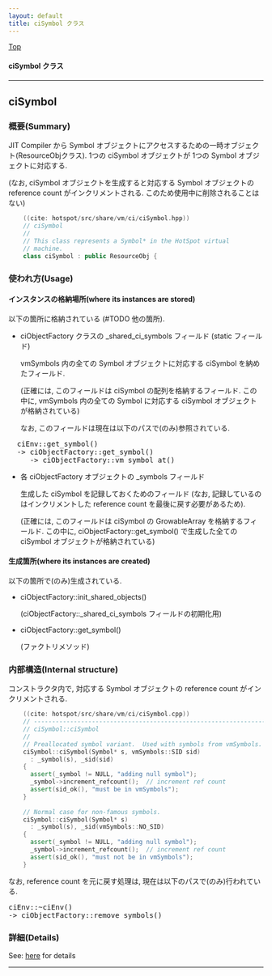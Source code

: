```yaml
---
layout: default
title: ciSymbol クラス 
---
```

[Top](../index.html)

#### ciSymbol クラス 



---
## <a name="noDOdzzvcN" id="noDOdzzvcN">ciSymbol</a>

### 概要(Summary)
JIT Compiler から Symbol オブジェクトにアクセスするための一時オブジェクト(ResourceObjクラス).
1つの ciSymbol オブジェクトが 1つの Symbol オブジェクトに対応する.

(なお, ciSymbol オブジェクトを生成すると対応する Symbol オブジェクトの reference count がインクリメントされる.
 このため使用中に削除されることはない)


```cpp
    ((cite: hotspot/src/share/vm/ci/ciSymbol.hpp))
    // ciSymbol
    //
    // This class represents a Symbol* in the HotSpot virtual
    // machine.
    class ciSymbol : public ResourceObj {
```

### 使われ方(Usage)
#### インスタンスの格納場所(where its instances are stored)
以下の箇所に格納されている (#TODO 他の箇所).

* ciObjectFactory クラスの _shared_ci_symbols フィールド (static フィールド)
  
  vmSymbols 内の全ての Symbol オブジェクトに対応する ciSymbol を納めたフィールド.
  
  (正確には, このフィールドは ciSymbol の配列を格納するフィールド.
  この中に, vmSymbols 内の全ての Symbol に対応する ciSymbol オブジェクトが格納されている)
  
  なお, このフィールドは現在は以下のパスで(のみ)参照されている.

<div class="flow-abst"><pre>
  ciEnv::get_symbol()
  -&gt; ciObjectFactory::get_symbol()
     -&gt; ciObjectFactory::vm_symbol_at()
</pre></div>

* 各 ciObjectFactory オブジェクトの _symbols フィールド
  
  生成した ciSymbol を記録しておくためのフィールド
  (なお, 記録しているのはインクリメントした reference count を最後に戻す必要があるため).

  (正確には, このフィールドは ciSymbol の GrowableArray を格納するフィールド.
  この中に, ciObjectFactory::get_symbol() で生成した全ての ciSymbol オブジェクトが格納されている)

#### 生成箇所(where its instances are created)
以下の箇所で(のみ)生成されている.

* ciObjectFactory::init_shared_objects()
  
  (ciObjectFactory::_shared_ci_symbols フィールドの初期化用)

* ciObjectFactory::get_symbol()
  
  (ファクトリメソッド)

### 内部構造(Internal structure)
コンストラクタ内で, 対応する Symbol オブジェクトの reference count がインクリメントされる.


```cpp
    ((cite: hotspot/src/share/vm/ci/ciSymbol.cpp))
    // ------------------------------------------------------------------
    // ciSymbol::ciSymbol
    //
    // Preallocated symbol variant.  Used with symbols from vmSymbols.
    ciSymbol::ciSymbol(Symbol* s, vmSymbols::SID sid)
      : _symbol(s), _sid(sid)
    {
      assert(_symbol != NULL, "adding null symbol");
      _symbol->increment_refcount();  // increment ref count
      assert(sid_ok(), "must be in vmSymbols");
    }
    
    // Normal case for non-famous symbols.
    ciSymbol::ciSymbol(Symbol* s)
      : _symbol(s), _sid(vmSymbols::NO_SID)
    {
      assert(_symbol != NULL, "adding null symbol");
      _symbol->increment_refcount();  // increment ref count
      assert(sid_ok(), "must not be in vmSymbols");
    }
```

なお, reference count を元に戻す処理は, 現在は以下のパスで(のみ)行われている.

<div class="flow-abst"><pre>
ciEnv::~ciEnv()
-&gt; ciObjectFactory::remove_symbols()
</pre></div>




### 詳細(Details)
See: [here](../doxygen/classciSymbol.html) for details

---

